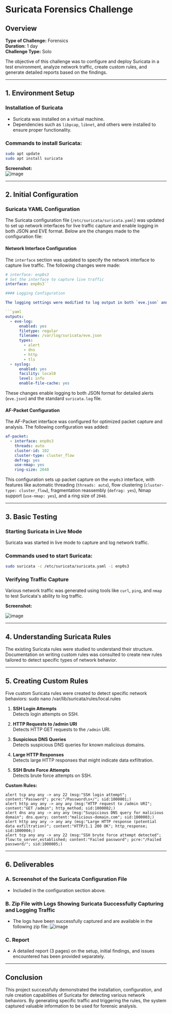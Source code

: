 # Suricata Forensics Challenge

## Overview

**Type of Challenge:** Forensics  
**Duration:** 1 day  
**Challenge Type:** Solo  

The objective of this challenge was to configure and deploy Suricata in a test environment, analyze network traffic, create custom rules, and generate detailed reports based on the findings.

---

## 1. Environment Setup

### Installation of Suricata

- Suricata was installed on a virtual machine.
- Dependencies such as `libpcap`, `libnet`, and others were installed to ensure proper functionality.

### Commands to install Suricata:

```bash
sudo apt update
sudo apt install suricata
```

**Screenshot:**  
![image](https://github.com/user-attachments/assets/d4a1445f-d5cb-4ab0-acdb-05a29de4aeb7)


---

## 2. Initial Configuration

### Suricata YAML Configuration

The Suricata configuration file (`/etc/suricata/suricata.yaml`) was updated to set up network interfaces for live traffic capture and enable logging in both JSON and EVE format. Below are the changes made to the configuration file:

#### Network Interface Configuration

The `interface` section was updated to specify the network interface to capture live traffic. The following changes were made:

```yaml
# interface: enp0s3
# Set the interface to capture live traffic
interface: enp0s3``

#### Logging Configuration

The logging settings were modified to log output in both `eve.json` and `suricata.log` files for later analysis. The following configuration changes were made:

```yaml
outputs:
  - eve-log:
      enabled: yes
      filetype: regular
      filename: /var/log/suricata/eve.json
      types:
        - alert
        - dns
        - http
        - tls
  - syslog:
      enabled: yes
      facility: local0
      level: info
      enable-file-cache: yes
```

These changes enable logging to both JSON format for detailed alerts (`eve.json`) and the standard `suricata.log` file.

#### AF-Packet Configuration

The AF-Packet interface was configured for optimized packet capture and analysis. The following configuration was added:

```yaml
af-packet:
  - interface: enp0s3
    threads: auto
    cluster-id: 102
    cluster-type: cluster_flow
    defrag: yes
    use-nmap: yes
    ring-size: 2048
```

This configuration sets up packet capture on the `enp0s3` interface, with features like automatic threading (`threads: auto`), flow clustering (`cluster-type: cluster_flow`), fragmentation reassembly (`defrag: yes`), Nmap support (`use-nmap: yes`), and a ring size of `2048`.

---

## 3. Basic Testing

### Starting Suricata in Live Mode

Suricata was started in live mode to capture and log network traffic.

### Commands used to start Suricata:

```bash
sudo suricata -c /etc/suricata/suricata.yaml -i enp0s3
```

### Verifying Traffic Capture

Various network traffic was generated using tools like `curl`, `ping`, and `nmap` to test Suricata's ability to log traffic.

**Screenshot:**  

![image](https://github.com/user-attachments/assets/9f6f42bc-c063-4e01-95da-7cff718bbd0d)

---

## 4. Understanding Suricata Rules

The existing Suricata rules were studied to understand their structure. Documentation on writing custom rules was consulted to create new rules tailored to detect specific types of network behavior.

---

## 5. Creating Custom Rules

Five custom Suricata rules were created to detect specific network behaviors:
  sudo nano /var/lib/suricata/rules/local.rules

1. **SSH Login Attempts**  
   Detects login attempts on SSH.
   
2. **HTTP Requests to /admin URI**  
   Detects HTTP GET requests to the `/admin` URI.

3. **Suspicious DNS Queries**  
   Detects suspicious DNS queries for known malicious domains.

4. **Large HTTP Responses**  
   Detects large HTTP responses that might indicate data exfiltration.

5. **SSH Brute Force Attempts**  
   Detects brute force attempts on SSH.

**Custom Rules:**

```plaintext
alert tcp any any -> any 22 (msg:"SSH login attempt"; content:"Password"; pcre:"/Password\s+/"; sid:1000001;)
alert http any any -> any any (msg:"HTTP request to /admin URI"; content:"GET /admin"; http_method; sid:1000002;)
alert dns any any -> any any (msg:"Suspicious DNS query for malicious domain"; dns.query; content:"malicious-domain.com"; sid:1000003;)
alert http any any -> any any (msg:"Large HTTP response (potential data exfiltration)"; content:"HTTP/1.1 200 OK"; http_response; sid:1000004;)
alert tcp any any -> any 22 (msg:"SSH brute force attempt detected"; flow:to_server,established; content:"Failed password"; pcre:"/Failed password/"; sid:1000005;)
```

---

## 6. Deliverables

### A. Screenshot of the Suricata Configuration File

- Included in the configuration section above.

### B. Zip File with Logs Showing Suricata Successfully Capturing and Logging Traffic

- The logs have been successfully captured and are available in the following zip file:
  ![image](https://github.com/user-attachments/assets/463b7263-0b11-46d2-8b7a-5aaa538342e8)


### C. Report

- A detailed report (3 pages) on the setup, initial findings, and issues encountered has been provided separately.

---

## Conclusion

This project successfully demonstrated the installation, configuration, and rule creation capabilities of Suricata for detecting various network behaviors. By generating specific traffic and triggering the rules, the system captured valuable information to be used for forensic analysis.
```
